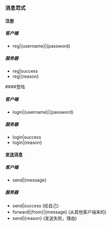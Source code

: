 ### 消息范式

#### 注册
##### 客户端
- reg|{username}|{password}

##### 服务器
- reg|success
- reg|{reason}

####登陆
##### 客户端
- login|{username}|{password}

##### 服务器
- login|success
- login|{reason}

#### 发送消息
##### 客户端
- send|{message}

##### 服务器
- send|success               (给自己)
- forward|{from}|{message}   (从其他客户端来的)
- send|{reason}              (发送失败，理由)
